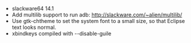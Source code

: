 - slackware64 14.1 
- Add multilib support to run adb: http://slackware.com/~alien/multilib/
- Use gtk-chtheme to set the system font to a small size, so that Eclipse text looks normal.
- xbindkeys compiled with --disable-guile
